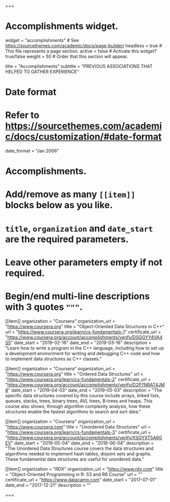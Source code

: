 +++
# Accomplishments widget.
widget = "accomplishments"  # See https://sourcethemes.com/academic/docs/page-builder/
headless = true  # This file represents a page section.
active = false  # Activate this widget? true/false
weight = 50  # Order that this section will appear.

title = "Accomplish&shy;ments"
subtitle = "PREVIOUS ASSOCIATIONS THAT HELPED TO GATHER EXPERIENCE"

# Date format
#   Refer to https://sourcethemes.com/academic/docs/customization/#date-format
date_format = "Jan 2006"

# Accomplishments.
#   Add/remove as many `[[item]]` blocks below as you like.
#   `title`, `organization` and `date_start` are the required parameters.
#   Leave other parameters empty if not required.
#   Begin/end multi-line descriptions with 3 quotes `"""`.

[[item]]
  organization = "Coursera"
  organization_url = "https://www.coursera.org"
  title = "Object-Oriented Data Structures in C++"
  url = "https://www.coursera.org/learn/cs-fundamentals-1"
  certificate_url = "https://www.coursera.org/account/accomplishments/verify/DSGGYY4VA4S5"
  date_start = "2019-02-16"
  date_end = "2019-03-16"
  description = "Learn how to write a program in the C++ language, including how to set up a development environment for writing and debugging C++ code and how to implement data structures as C++ classes."

[[item]]
  organization = "Coursera"
  organization_url = "https://www.coursera.org"
  title = "Ordered Data Structures"
  url = "https://www.coursera.org/learn/cs-fundamentals-2"
  certificate_url = "https://www.coursera.org/account/accomplishments/verify/D2P7NRAT4JM8"
  date_start = "2019-04-03"
  date_end = "2019-05-03"
  description = "The specific data structures covered by this course include arrays, linked lists, queues, stacks, trees, binary trees, AVL trees, B-trees and heaps. This course also shows, through algorithm complexity analysis, how these structures enable the fastest algorithms to search and sort data."
  
[[item]]
  organization = "Coursera"
  organization_url = "https://www.coursera.com"
  title = "Unordered Data Structures"
  url = "https://www.coursera.org/learn/cs-fundamentals-3"
  certificate_url = "https://www.coursera.org/account/accomplishments/verify/XSGYXT5A6GEV"
  date_start = "2019-05-04"
  date_end = "2019-06-04"
  description = "The Unordered Data Structures course covers the data structures and algorithms needed to implement hash tables, disjoint sets and graphs. These fundamental data structures are useful for unordered data."
  
[[item]]
  organization = "RDX"
  organization_url = "https://www.rdx.com"
  title = "Object-Oriented Programming in R: S3 and R6 Course"
  url = ""
  certificate_url = "https://www.datacamp.com"
  date_start = "2017-07-01"
  date_end = "2017-12-21"
  description = ""

+++
